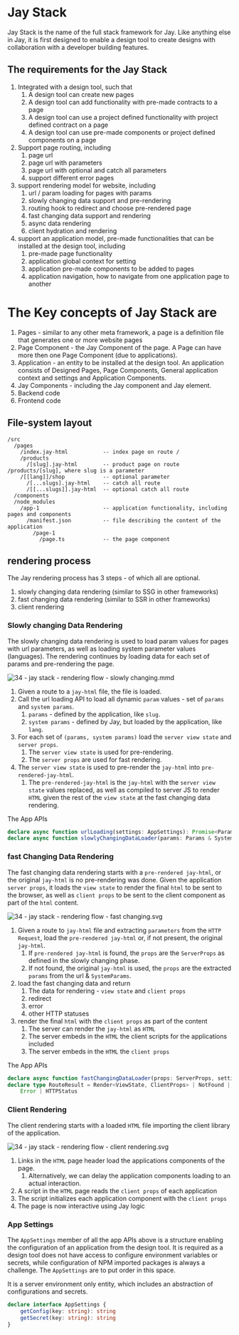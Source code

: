 # Jay Stack

Jay Stack is the name of the full stack framework for Jay. 
Like anything else in Jay, it is first designed to enable a design tool to create designs with collaboration
with a developer building features.

## The requirements for the Jay Stack

1. Integrated with a design tool, such that
   1. A design tool can create new pages
   2. A design tool can add functionality with pre-made contracts to a page
   4. A design tool can use a project defined functionality with project defined contract on a page
   5. A design tool can use pre-made components or project defined components on a page
6. Support page routing, including
   1. page url
   8. page url with parameters
   9. page url with optional and catch all parameters
   10. support different error pages
11. support rendering model for website, including
    1. url / param loading for pages with params
    13. slowly changing data support and pre-rendering
    14. routing hook to redirect and choose pre-rendered page
    15. fast changing data support and rendering
    16. async data rendering
    16. client hydration and rendering
11. support an application model, pre-made functionalities that can be installed at the design tool, including
    1. pre-made page functionality
    13. application global context for setting
    14. application pre-made components to be added to pages
    15. application navigation, how to navigate from one application page to another

# The Key concepts of Jay Stack are 

1. Pages - similar to any other meta framework, a page is a definition file that generates one or more website pages
2. Page Component - the Jay Component of the page. A Page can have more then one Page Component (due to applications).
3. Application - an entity to be installed at the design tool. An application consists of Designed Pages, Page Components, 
   General application context and settings and Application Components. 
4. Jay Components - including the Jay component and Jay element.
5. Backend code
6. Frontend code

## File-system layout

```
/src
  /pages
    /index.jay-html           -- index page on route /
    /products
      /[slug].jay-html        -- product page on route /products/[slug], where slug is a parameter
    /[[lang]]/shop            -- optional parameter
      /[...slugs].jay-html    -- catch all route
      /[[...slugs]].jay-html  -- optional catch all route
  /components
  /node_modules
    /app-1                    -- application functionality, including pages and components
      /manifest.json          -- file describing the content of the application
        /page-1
          /page.ts            -- the page component
```

## rendering process

The Jay rendering process has 3 steps - of which all are optional.

1. slowly changing data rendering (similar to SSG in other frameworks)
2. fast changing data rendering (similar to SSR in other frameworks)
3. client rendering

### Slowly changing Data Rendering

The slowly changing data rendering is used to load param values for pages with url parameters, as well as loading 
system parameter values (languages). The rendering continues by loading data for each set of params and pre-rendering the page.

![34 - jay stack - rendering flow - slowly changing.mmd](34%20-%20jay%20stack%20-%20rendering%20flow%20-%20slowly%20changing.svg)

1. Given a route to a `jay-html` file, the file is loaded. 
2. Call the url loading API to load all dynamic `param` values - set of `params` and `system params`.
   1. `params` - defined by the application, like `slug`.
   2. `system params` - defined by Jay, but loaded by the application, like `lang`.
3. For each set of `(params, system params)` load the `server view state` and `server props`.
   1. The `server view state` is used for pre-rendering.
   2. The `server props` are used for fast rendering.
4. The `server view state` is used to pre-render the `jay-html` into `pre-rendered-jay-html`.
   1. The `pre-rendered-jay-html` is the `jay-html` with the `server view state` values replaced, 
      as well as compiled to server JS to render `HTML` given the rest of the `view state` at the fast changing data rendering.  

The App APIs
```typescript
declare async function urlLoading(settings: AppSettings): Promise<Params & SystemParams>
declare async function slowlyChangingDataLoader(params: Params & SystemParams, settings: AppSettings): Promise<ServerViewState, ServerProps>
```

### fast Changing Data Rendering

The fast changing data rendering starts with a `pre-rendered jay-html`, or the original `jay-html` is no pre-rendering was done.
Given the application `server props`, it loads the `view state` to render the final `html` to be sent to the browser, 
as well as `client props` to be sent to the client component as part of the `html` content.  

![34 - jay stack - rendering flow - fast changing.svg](34%20-%20jay%20stack%20-%20rendering%20flow%20-%20fast%20changing.svg)

1. Given a route to `jay-html` file and extracting `parameters` from the `HTTP Request`, load the `pre-rendered jay-html`
   or, if not present, the original `jay-html`.
   1. If `pre-rendered jay-html` is found, the `props` are the `ServerProps` as defined in the slowly changing phase.
   2. If not found, the original `jay-html` is used, the `props` are the extracted `params` from the url & `SystemParams`.
2. load the fast changing data and return 
   1. The data for rendering - `view state` and `client props`
   2. redirect
   3. error
   4. other HTTP statuses
3. render the final `html` with the `client props` as part of the content
   1. The server can render the `jay-html` as `HTML`
   2. The server embeds in the `HTML` the client scripts for the applications included
   3. The server embeds in the `HTML` the `client props`

The App APIs
```typescript
declare async function fastChangingDataLoader(props: ServerProps, settings: AppSettings): RouteResult
declare type RouteResult = Render<ViewState, ClientProps> | NotFound | TemporaryRedirect | PermanentRedirect | 
    Error | HTTPStatus 
```

### Client Rendering

The client rendering starts with a loaded `HTML` file importing the client library of the application.

![34 - jay stack - rendering flow - client rendering.svg](34%20-%20jay%20stack%20-%20rendering%20flow%20-%20client%20rendering.svg)

1. Links in the `HTML` page header load the applications components of the page.
   1. Alternatively, we can delay the application components loading to an actual interaction.
2. A script in the `HTML` page reads the `client props` of each application
3. The script initializes each application component with the `client props`
4. The page is now interactive using Jay logic

### App Settings

The `AppSettings` member of all the app APIs above is a structure enabling the configuration of an application from 
the design tool. It is required as a design tool does not have access to configure environment variables or secrets, 
while configuration of NPM imported packages is always a challenge. The `AppSettings` are to put order in this space.

It is a server environment only entity, which includes an abstraction of configurations and secrets. 

```typescript
declare interface AppSettings {
    getConfig(key: string): string
    getSecret(key: string): string
}
```